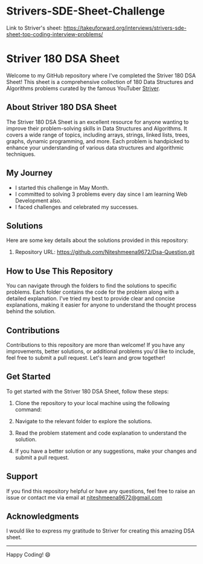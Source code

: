 # Strivers-SDE-Sheet-Challenge
Link to Striver's sheet: https://takeuforward.org/interviews/strivers-sde-sheet-top-coding-interview-problems/

# Striver 180 DSA Sheet


Welcome to my GitHub repository where I've completed the Striver 180 DSA Sheet! This sheet is a comprehensive collection of 180 Data Structures and Algorithms problems curated by the famous YouTuber [Striver](https://www.youtube.com/@takeUforward).

## About Striver 180 DSA Sheet

The Striver 180 DSA Sheet is an excellent resource for anyone wanting to improve their problem-solving skills in Data Structures and Algorithms. It covers a wide range of topics, including arrays, strings, linked lists, trees, graphs, dynamic programming, and more. Each problem is handpicked to enhance your understanding of various data structures and algorithmic techniques.

## My Journey

- I started this challenge in May Month.
- I committed to solving 3 problems every day since I am learning Web Development also.
- I faced challenges and celebrated my successes.


## Solutions

Here are some key details about the solutions provided in this repository:

1. Repository URL: https://github.com/Niteshmeena9672/Dsa-Question.git

## How to Use This Repository

You can navigate through the folders to find the solutions to specific problems. Each folder contains the code for the problem along with a detailed explanation. I've tried my best to provide clear and concise explanations, making it easier for anyone to understand the thought process behind the solution.

## Contributions

Contributions to this repository are more than welcome! If you have any improvements, better solutions, or additional problems you'd like to include, feel free to submit a pull request. Let's learn and grow together!

## Get Started

To get started with the Striver 180 DSA Sheet, follow these steps:

1. Clone the repository to your local machine using the following command:

2. Navigate to the relevant folder to explore the solutions.

3. Read the problem statement and code explanation to understand the solution.

4. If you have a better solution or any suggestions, make your changes and submit a pull request.

## Support

If you find this repository helpful or have any questions, feel free to raise an issue or contact me via email at niteshmeena9672@gmail.com

## Acknowledgments

I would like to express my gratitude to Striver for creating this amazing DSA sheet.

---

Happy Coding! 😄

